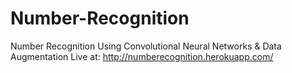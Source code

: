 # Number-Recognition
Number Recognition Using Convolutional Neural Networks &amp; Data Augmentation
Live at: http://numberecognition.herokuapp.com/
